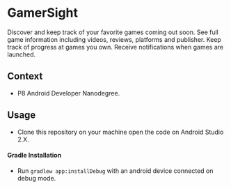# GamerSight

Discover and keep track of your favorite games coming out soon. See full game information including videos, reviews, platforms and publisher. Keep track of progress at games you own. Receive notifications when games are launched.

## Context

* P8 Android Developer Nanodegree.

## Usage

* Clone this repository on your machine open the code on Android Studio 2.X.


#### Gradle Installation

* Run ``gradlew app:installDebug`` with an android device connected on debug mode.
